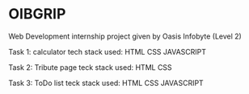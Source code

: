 # OIBGRIP
Web Development internship project given by Oasis Infobyte (Level 2)

Task 1: calculator 
tech stack used: HTML CSS JAVASCRIPT

Task 2: Tribute page 
teck stack used: HTML CSS

Task 3: ToDo list
teck stack used: HTML CSS JAVASCRIPT
